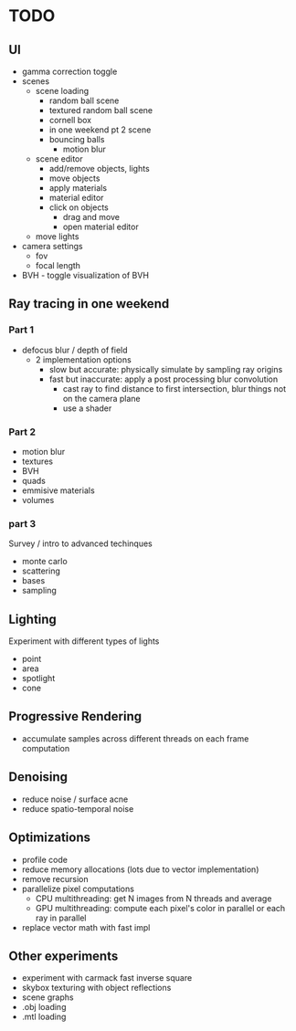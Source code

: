 # TODO

## UI

- gamma correction toggle
- scenes
  - scene loading
    - random ball scene
    - textured random ball scene
    - cornell box
    - in one weekend pt 2 scene
    - bouncing balls
      - motion blur
  - scene editor
    - add/remove objects, lights
    - move objects
    - apply materials
    - material editor
    - click on objects
      - drag and move
      - open material editor
  - move lights
- camera settings
  - fov
  - focal length
- BVH - toggle visualization of BVH

## Ray tracing in one weekend

### Part 1

- defocus blur / depth of field
  - 2 implementation options
    - slow but accurate: physically simulate by sampling ray origins
    - fast but inaccurate: apply a post processing blur convolution
      - cast ray to find distance to first intersection, blur things not on the camera plane
      - use a shader

### Part 2

- motion blur
- textures
- BVH
- quads
- emmisive materials
- volumes

### part 3

Survey / intro to advanced techinques

- monte carlo
- scattering
- bases
- sampling

## Lighting

Experiment with different types of lights

- point
- area
- spotlight
- cone

## Progressive Rendering

- accumulate samples across different threads on each frame computation

## Denoising

- reduce noise / surface acne
- reduce spatio-temporal noise

## Optimizations

- profile code
- reduce memory allocations (lots due to vector implementation)
- remove recursion
- parallelize pixel computations
  - CPU multithreading: get N images from N threads and average
  - GPU multithreading: compute each pixel's color in parallel or each ray in parallel
- replace vector math with fast impl

## Other experiments

- experiment with carmack fast inverse square
- skybox texturing with object reflections
- scene graphs
- .obj loading
- .mtl loading
